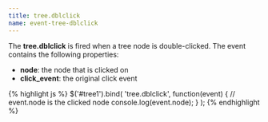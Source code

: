 ```yaml
---
title: tree.dblclick
name: event-tree-dblclick
---
```


The **tree.dblclick** is fired when a tree node is double-clicked. The event contains the following properties:

* **node**: the node that is clicked on
* **click_event**: the original click event

{% highlight js %}
$('#tree1').bind(
    'tree.dblclick',
    function(event) {
        // event.node is the clicked node
        console.log(event.node);
    }
);
{% endhighlight %}
